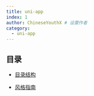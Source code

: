 ```yaml
---
title: uni-app
index: 1
author: ChineseYouthX # 设置作者
category:
  - uni-app
---
```


## 目录

- [目录结构](directory.md)

- [风格指南](style-guide.md)


